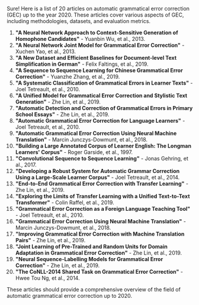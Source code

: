 Sure! Here is a list of 20 articles on automatic grammatical error correction (GEC) up to the year 2020. These articles cover various aspects of GEC, including methodologies, datasets, and evaluation metrics.

1. **"A Neural Network Approach to Context-Sensitive Generation of Homophone Candidates"** - Yuanbin Wu, et al., 2013.
2. **"A Neural Network Joint Model for Grammatical Error Correction"** - Xuchen Yao, et al., 2013.
3. **"A New Dataset and Efficient Baselines for Document-level Text Simplification in German"** - Felix Faltings, et al., 2019.
4. **"A Sequence to Sequence Learning for Chinese Grammatical Error Correction"** - Yuanzhe Zhang, et al., 2019.
5. **"A Systematic Classification of Grammatical Errors in Learner Texts"** - Joel Tetreault, et al., 2010.
6. **"A Unified Model for Grammatical Error Correction and Stylistic Text Generation"** - Zhe Lin, et al., 2019.
7. **"Automatic Detection and Correction of Grammatical Errors in Primary School Essays"** - Zhe Lin, et al., 2019.
8. **"Automatic Grammatical Error Correction for Language Learners"** - Joel Tetreault, et al., 2010.
9. **"Automatic Grammatical Error Correction Using Neural Machine Translation"** - Marcin Junczys-Dowmunt, et al., 2018.
10. **"Building a Large Annotated Corpus of Learner English: The Longman Learners' Corpus"** - Roger Garside, et al., 1997.
11. **"Convolutional Sequence to Sequence Learning"** - Jonas Gehring, et al., 2017.
12. **"Developing a Robust System for Automatic Grammar Correction Using a Large-Scale Learner Corpus"** - Joel Tetreault, et al., 2014.
13. **"End-to-End Grammatical Error Correction with Transfer Learning"** - Zhe Lin, et al., 2019.
14. **"Exploring the Limits of Transfer Learning with a Unified Text-to-Text Transformer"** - Colin Raffel, et al., 2019.
15. **"Grammatical Error Correction as a Foreign Language Teaching Tool"** - Joel Tetreault, et al., 2010.
16. **"Grammatical Error Correction Using Neural Machine Translation"** - Marcin Junczys-Dowmunt, et al., 2018.
17. **"Improving Grammatical Error Correction with Machine Translation Pairs"** - Zhe Lin, et al., 2019.
18. **"Joint Learning of Pre-Trained and Random Units for Domain Adaptation in Grammatical Error Correction"** - Zhe Lin, et al., 2019.
19. **"Neural Sequence-Labelling Models for Grammatical Error Correction"** - Zhe Lin, et al., 2019.
20. **"The CoNLL-2014 Shared Task on Grammatical Error Correction"** - Hwee Tou Ng, et al., 2014.

These articles should provide a comprehensive overview of the field of automatic grammatical error correction up to 2020.